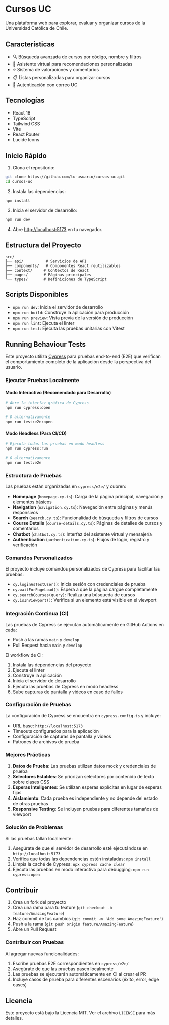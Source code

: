 # Cursos UC

Una plataforma web para explorar, evaluar y organizar cursos de la Universidad Católica de Chile.

## Características

- 🔍 Búsqueda avanzada de cursos por código, nombre y filtros
- 💬 Asistente virtual para recomendaciones personalizadas
- ⭐ Sistema de valoraciones y comentarios
- 📋 Listas personalizadas para organizar cursos
- 👤 Autenticación con correo UC

## Tecnologías

- React 18
- TypeScript
- Tailwind CSS
- Vite
- React Router
- Lucide Icons

## Inicio Rápido

1. Clona el repositorio:
```bash
git clone https://github.com/tu-usuario/cursos-uc.git
cd cursos-uc
```

2. Instala las dependencias:
```bash
npm install
```

3. Inicia el servidor de desarrollo:
```bash
npm run dev
```

4. Abre [http://localhost:5173](http://localhost:5173) en tu navegador.

## Estructura del Proyecto

```
src/
├── api/          # Servicios de API
├── components/   # Componentes React reutilizables
├── context/     # Contextos de React
├── pages/       # Páginas principales
└── types/       # Definiciones de TypeScript
```

## Scripts Disponibles

- `npm run dev`: Inicia el servidor de desarrollo
- `npm run build`: Construye la aplicación para producción
- `npm run preview`: Vista previa de la versión de producción
- `npm run lint`: Ejecuta el linter
- `npm run test`: Ejecuta las pruebas unitarias con Vitest

## Running Behaviour Tests

Este proyecto utiliza [Cypress](https://www.cypress.io/) para pruebas end-to-end (E2E) que verifican el comportamiento completo de la aplicación desde la perspectiva del usuario.

### Ejecutar Pruebas Localmente

#### Modo Interactivo (Recomendado para Desarrollo)
```bash
# Abre la interfaz gráfica de Cypress
npm run cypress:open

# O alternativamente
npm run test:e2e:open
```

#### Modo Headless (Para CI/CD)
```bash
# Ejecuta todas las pruebas en modo headless
npm run cypress:run

# O alternativamente
npm run test:e2e
```

### Estructura de Pruebas

Las pruebas están organizadas en `cypress/e2e/` y cubren:

- **Homepage** (`homepage.cy.ts`): Carga de la página principal, navegación y elementos básicos
- **Navigation** (`navigation.cy.ts`): Navegación entre páginas y menús responsivos
- **Search** (`search.cy.ts`): Funcionalidad de búsqueda y filtros de cursos
- **Course Details** (`course-details.cy.ts`): Páginas de detalles de cursos y comentarios
- **Chatbot** (`chatbot.cy.ts`): Interfaz del asistente virtual y mensajería
- **Authentication** (`authentication.cy.ts`): Flujos de login, registro y verificación

### Comandos Personalizados

El proyecto incluye comandos personalizados de Cypress para facilitar las pruebas:

- `cy.loginAsTestUser()`: Inicia sesión con credenciales de prueba
- `cy.waitForPageLoad()`: Espera a que la página cargue completamente
- `cy.searchCourses(query)`: Realiza una búsqueda de cursos
- `cy.isInViewport()`: Verifica si un elemento está visible en el viewport

### Integración Continua (CI)

Las pruebas de Cypress se ejecutan automáticamente en GitHub Actions en cada:
- Push a las ramas `main` y `develop`
- Pull Request hacia `main` y `develop`

El workflow de CI:
1. Instala las dependencias del proyecto
2. Ejecuta el linter
3. Construye la aplicación
4. Inicia el servidor de desarrollo
5. Ejecuta las pruebas de Cypress en modo headless
6. Sube capturas de pantalla y videos en caso de fallos

### Configuración de Pruebas

La configuración de Cypress se encuentra en `cypress.config.ts` y incluye:
- URL base: `http://localhost:5173`
- Timeouts configurados para la aplicación
- Configuración de capturas de pantalla y videos
- Patrones de archivos de prueba

### Mejores Prácticas

1. **Datos de Prueba**: Las pruebas utilizan datos mock y credenciales de prueba
2. **Selectores Estables**: Se priorizan selectores por contenido de texto sobre clases CSS
3. **Esperas Inteligentes**: Se utilizan esperas explícitas en lugar de esperas fijas
4. **Aislamiento**: Cada prueba es independiente y no depende del estado de otras pruebas
5. **Responsive Testing**: Se incluyen pruebas para diferentes tamaños de viewport

### Solución de Problemas

Si las pruebas fallan localmente:

1. Asegúrate de que el servidor de desarrollo esté ejecutándose en `http://localhost:5173`
2. Verifica que todas las dependencias estén instaladas: `npm install`
3. Limpia la caché de Cypress: `npx cypress cache clear`
4. Ejecuta las pruebas en modo interactivo para debugging: `npm run cypress:open`

## Contribuir

1. Crea un fork del proyecto
2. Crea una rama para tu feature (`git checkout -b feature/AmazingFeature`)
3. Haz commit de tus cambios (`git commit -m 'Add some AmazingFeature'`)
4. Push a la rama (`git push origin feature/AmazingFeature`)
5. Abre un Pull Request

### Contribuir con Pruebas

Al agregar nuevas funcionalidades:

1. Escribe pruebas E2E correspondientes en `cypress/e2e/`
2. Asegúrate de que las pruebas pasen localmente
3. Las pruebas se ejecutarán automáticamente en CI al crear el PR
4. Incluye casos de prueba para diferentes escenarios (éxito, error, edge cases)

## Licencia

Este proyecto está bajo la Licencia MIT. Ver el archivo `LICENSE` para más detalles.